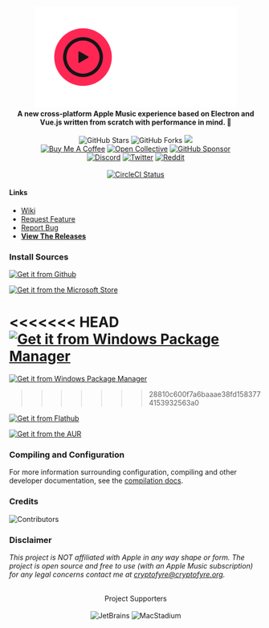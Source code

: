 <p align="center">
  <img src="./resources/banner.png" width="80%" height="60%" alt="Banner"><br>
  <b>A new cross-platform Apple Music experience based on Electron and Vue.js written from scratch with performance in mind. 🚀</b>
  <br><br>
  <img src="https://img.shields.io/github/stars/ciderapp/Cider?label=Stars" alt="GitHub Stars"/>
  <img src="https://img.shields.io/github/forks/ciderapp/Cider?label=Forks" alt="GitHub Forks"/>
  <a title="Crowdin" target="_blank" href="https://crowdin.com/project/cider-music"><img src="https://badges.crowdin.net/cider-music/localized.svg"></a>
  <br>
  <a target="_blank" href="https://ko-fi.com/cryptofyre"><img src="https://img.shields.io/badge/Buy%20Me%20a%20Coffee-donate-B48C69?logo=Ko-fi&logoColor=FFFFFF" alt="Buy Me A Coffee"/></a>
  <a target="_blank" href="https://opencollective.com/ciderapp"><img src="https://img.shields.io/opencollective/all/ciderapp?color=%237FADF2&label=Backers%20and%20Sponsors&logo=opencollective" alt="Open Collective"/></a>
    <a target="_blank" href="https://github.com/sponsors/ciderapp"><img src="https://img.shields.io/github/sponsors/ciderapp?color=C96198&label=GitHub%20Sponsors&logo=GitHub" alt="GitHub Sponsor"/></a>
  <br>
  <a target="_blank" href="https://discord.gg/applemusic"><img src="https://img.shields.io/discord/843954443845238864?label=Discord&color=5865F2&logo=discord&logoColor=white&style=flat" alt="Discord"/></a>
  <a target="_blank" href="https://twitter.com/UseCider"><img src="https://img.shields.io/twitter/follow/UseCider?label=Twitter&color=%231DA1F2&logo=twitter&style=flat" alt="Twitter"/></a>
  <a target="_blank" href="https://reddit.com/r/applemusicelectron"><img src="https://custom-icon-badges.herokuapp.com/reddit/subreddit-subscribers/applemusicelectron?label=Reddit&color=FF5700&logo=redditnew" alt="Reddit"/></a>
  <br><br>
  <a href="https://circleci.com/gh/ciderapp/Cider/tree/main"><img src="https://circleci.com/gh/ciderapp/Cider/tree/main.svg?style=svg" alt="CircleCI Status"/></a>
</p>

#### Links
* [Wiki](https://docs.cider.sh)
* [Request Feature](https://github.com/ciderapp/Cider/discussions/new?category=feature-request)
* [Report Bug](https://github.com/ciderapp/Cider/issues/new?assignees=&labels=bug&template=bug_report.md&title=%5BBUG%5D+)
* [**View The Releases**](https://github.com/ciderapp/Cider/releases/latest)

### Install Sources
[![Get it from Github](https://img.shields.io/badge/Get_It_From_GitHub-100000?style=for-the-badge&logo=github&logoColor=white)](https://github.com/ciderapp/cider/releases/latest)

[![Get it from the Microsoft Store](https://img.shields.io/badge/Get_It_From_The_Microsoft_Store-100000?style=for-the-badge&logo=microsoft)](https://www.microsoft.com/store/apps/9P21XJ9D9G66)

<<<<<<< HEAD
[![Get it from Windows Package Manager](https://custom-icon-badges.herokuapp.com/badge/Get_It_via_Winget_(Nightly)_-100000?style=for-the-badge&logo=winstall)](https://winstall.app/apps/CiderCollective.Cider.Nightly)
=======
[![Get it from Windows Package Manager](https://custom-icon-badges.herokuapp.com/badge/Get_It_via_Winget_(Stable)_-100000?style=for-the-badge&logo=winstall)](https://winstall.app/apps/CiderCollective.Cider)

<!--
[![Get it from Windows Package Manager](https://custom-icon-badges.herokuapp.com/badge/Get_It_via_Winget_(Nightly)_-100000?style=for-the-badge&logo=winstall)](https://winstall.app/apps/CiderCollective.Cider.Nightly)
-->
>>>>>>> 28810c600f7a6baaae38fd1583774153932563a0

[![Get it from Flathub](https://img.shields.io/badge/Get_It_From_Flathub-100000?style=for-the-badge&logo=flathub)](https://flathub.org/apps/details/sh.cider.Cider)

<!--

[![Get it from Windows Package Manager](https://custom-icon-badges.herokuapp.com/badge/Get_It_via_Winget-100000?style=for-the-badge&logo=winstall)](https://winstall.app/apps/cryptofyre.AppleMusicElectron)

[![Get it from the Snap Store](https://img.shields.io/badge/Get_It_From_The_Snap_Store-100000?style=for-the-badge&logo=snapcraft)](https://snapcraft.io/apple-music-electron)
-->
[![Get it from the AUR](https://img.shields.io/badge/Get_It_From_The_AUR-100000?style=for-the-badge&logo=archlinux)](https://aur.archlinux.org/packages/cider)

### Compiling and Configuration
For more information surrounding configuration, compiling and other developer documentation, see the [compilation docs](https://cider.sh/compile.html).

### Credits
![Contributors](https://contrib.rocks/image?repo=ciderapp/Cider)

### Disclaimer
*This project is NOT affiliated with Apple in any way shape or form. The project is open source and free to use (with an Apple Music subscription)
for any legal concerns contact me at <a href="mailto:cryptofyre@cryptofyre.org">cryptofyre@cryptofyre.org</a>.*

<p align="center">
  <br>
  <a> Project Supporters </a>
  <br>
  <br>
  <img href="https://www.jetbrains.com/" width="120px" height="125px" src="https://logonoid.com/images/jetbrains-logo.png" alt="JetBrains">
  <img href="https://www.macstadium.com/" width="300px" src="https://user-images.githubusercontent.com/33162551/124784795-df5d4c80-df0b-11eb-99a7-dc2b1cfb81bd.png" alt="MacStadium">
</p>
